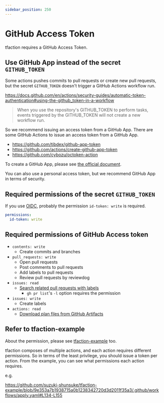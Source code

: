 ```yaml
---
sidebar_position: 250
---
```


# GitHub Access Token

tfaction requires a GitHub Access Token.

## Use GitHub App instead of the secret `GITHUB_TOKEN`

Some actions pushes commits to pull requests or create new pull requests, but the secret `GITHUB_TOKEN` doesn't trigger a GitHub Actions workflow run.

https://docs.github.com/en/actions/security-guides/automatic-token-authentication#using-the-github_token-in-a-workflow

> When you use the repository's GITHUB_TOKEN to perform tasks, events triggered by the GITHUB_TOKEN will not create a new workflow run.

So we recommend issuing an access token from a GitHub App.
There are some GitHub Actions to issue an access token from a GitHub App.

- https://github.com/tibdex/github-app-token
- https://github.com/actions/create-github-app-token
- https://github.com/cybozu/octoken-action

To create a GitHub App, please see [the official document](https://docs.github.com/en/developers/apps/building-github-apps/creating-a-github-app).

You can also use a personal access token, but we recommend GitHub App in terms of security.

## Required permissions of the secret `GITHUB_TOKEN`

If you use [OIDC](https://docs.github.com/en/actions/deployment/security-hardening-your-deployments/about-security-hardening-with-openid-connect), probably the permission `id-token: write` is required.

```yaml
permissions:
  id-token: write
```

## Required permissions of GitHub Access token

- `contents: write`
  - Create commits and branches
- `pull_requests: write`
  - Open pull requests
  - Post comments to pull requests
  - Add labels to pull requests
  - Review pull requests by reviewdog
- `issues: read`
  - [Search related pull requests with labels](/tfaction/docs/feature/auto-update-related-prs)
    - `gh pr list`'s `-l` option requires the permission
- `issues: write`
  - Create labels
- `actions: read`
  - [Download plan files from GitHub Artifacts](/tfaction/docs/feature/plan-file)

## Refer to tfaction-example

About the permission, please see [tfaction-example](https://github.com/suzuki-shunsuke/tfaction-example/tree/main/.github/workflows) too.

tfaction composes of multiple actions, and each action requires different permissions.
So in terms of the least privilege, you should issue a token per action.
From the example, you can see what permissions each action requires.

e.g.

https://github.com/suzuki-shunsuke/tfaction-example/blob/9e353a7b1938715a0b1238342720d3d2011f35a3/.github/workflows/apply.yaml#L134-L155
